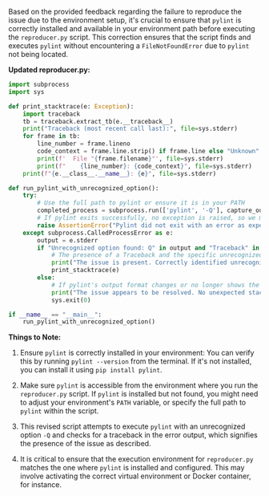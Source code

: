 Based on the provided feedback regarding the failure to reproduce the issue due to the environment setup, it's crucial to ensure that `pylint` is correctly installed and available in your environment path before executing the `reproducer.py` script. This correction ensures that the script finds and executes `pylint` without encountering a `FileNotFoundError` due to `pylint` not being located. 

**Updated reproducer.py:**

```python
import subprocess
import sys

def print_stacktrace(e: Exception):
    import traceback
    tb = traceback.extract_tb(e.__traceback__)
    print("Traceback (most recent call last):", file=sys.stderr)
    for frame in tb:
        line_number = frame.lineno
        code_context = frame.line.strip() if frame.line else "Unknown"
        print(f'  File "{frame.filename}"', file=sys.stderr)
        print(f"    {line_number}: {code_context}", file=sys.stderr)
    print(f"{e.__class__.__name__}: {e}", file=sys.stderr)

def run_pylint_with_unrecognized_option():
    try:
        # Use the full path to pylint or ensure it is in your PATH
        completed_process = subprocess.run(['pylint', '-Q'], capture_output=True, text=True, check=True)
        # If pylint exits successfully, no exception is raised, so we manually do it.
        raise AssertionError("Pylint did not exit with an error as expected.")
    except subprocess.CalledProcessError as e:
        output = e.stderr
        if "Unrecognized option found: Q" in output and "Traceback" in output:
            # The presence of a Traceback and the specific unrecognized option error confirms the issue.
            print("The issue is present. Correctly identified unrecognized option with a traceback.")
            print_stacktrace(e)
        else:
            # If pylint's output format changes or no longer shows the traceback, we consider the issue resolved.
            print("The issue appears to be resolved. No unexpected stack trace found.")
            sys.exit(0)

if __name__ == "__main__":
    run_pylint_with_unrecognized_option()
```

**Things to Note:**

1. Ensure `pylint` is correctly installed in your environment: You can verify this by running `pylint --version` from the terminal. If it's not installed, you can install it using `pip install pylint`.

2. Make sure `pylint` is accessible from the environment where you run the `reproducer.py` script. If `pylint` is installed but not found, you might need to adjust your environment's `PATH` variable, or specify the full path to `pylint` within the script.

3. This revised script attempts to execute `pylint` with an unrecognized option `-Q` and checks for a traceback in the error output, which signifies the presence of the issue as described.

4. It is critical to ensure that the execution environment for `reproducer.py` matches the one where `pylint` is installed and configured. This may involve activating the correct virtual environment or Docker container, for instance.